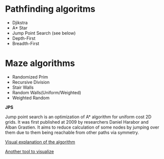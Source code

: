 # Pathfinding algoritms
- Djikstra
- A* Star
- Jump Point Search (see below)
- Depth-First
- Breadth-First


# Maze algorithms
- Randomized Prim
- Recursive Division
- Stair Walls
- Random Walls(Uniform/Weighted)
- Weighted Random


**JPS**

Jump point search is an optimization of A* algorithm for uniform cost 2D grids. It was first published at 2009 by researchers Daniel Harabor and Alban Grastien. It aims to reduce calculation of some nodes by jumping over them due to them being reachable from other paths via symmetry.

[Visual explanation of the algorithm](https://zerowidth.com/2013/a-visual-explanation-of-jump-point-search.html)

[Another tool to visualize](https://qiao.github.io/PathFinding.js/visual/)